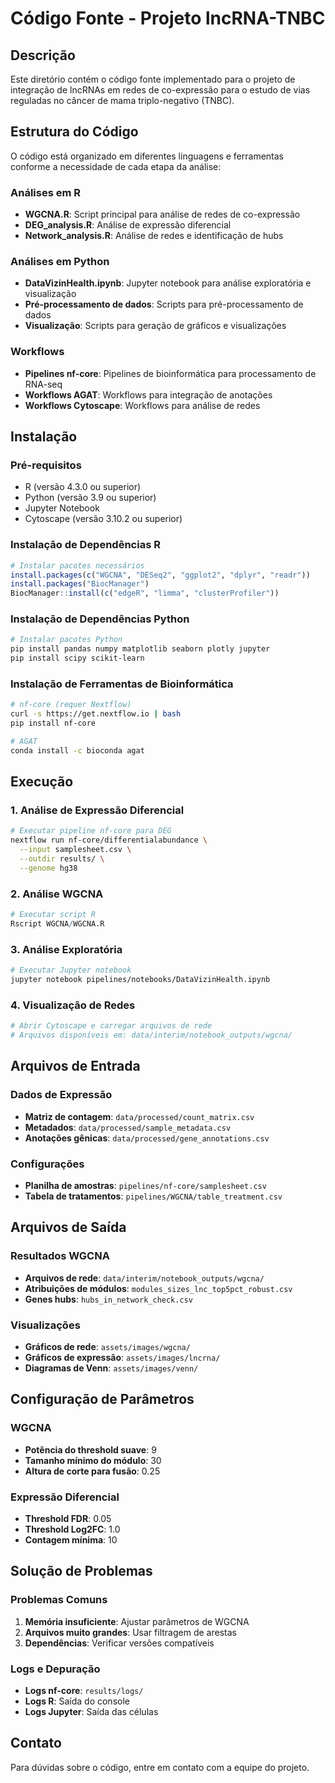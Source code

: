 # Código Fonte - Projeto lncRNA-TNBC

## Descrição
Este diretório contém o código fonte implementado para o projeto de integração de lncRNAs em redes de co-expressão para o estudo de vias reguladas no câncer de mama triplo-negativo (TNBC).

## Estrutura do Código
O código está organizado em diferentes linguagens e ferramentas conforme a necessidade de cada etapa da análise:

### Análises em R
- **WGCNA.R**: Script principal para análise de redes de co-expressão
- **DEG_analysis.R**: Análise de expressão diferencial
- **Network_analysis.R**: Análise de redes e identificação de hubs

### Análises em Python
- **DataVizinHealth.ipynb**: Jupyter notebook para análise exploratória e visualização
- **Pré-processamento de dados**: Scripts para pré-processamento de dados
- **Visualização**: Scripts para geração de gráficos e visualizações

### Workflows
- **Pipelines nf-core**: Pipelines de bioinformática para processamento de RNA-seq
- **Workflows AGAT**: Workflows para integração de anotações
- **Workflows Cytoscape**: Workflows para análise de redes

## Instalação

### Pré-requisitos
- R (versão 4.3.0 ou superior)
- Python (versão 3.9 ou superior)
- Jupyter Notebook
- Cytoscape (versão 3.10.2 ou superior)

### Instalação de Dependências R
```r
# Instalar pacotes necessários
install.packages(c("WGCNA", "DESeq2", "ggplot2", "dplyr", "readr"))
install.packages("BiocManager")
BiocManager::install(c("edgeR", "limma", "clusterProfiler"))
```

### Instalação de Dependências Python
```bash
# Instalar pacotes Python
pip install pandas numpy matplotlib seaborn plotly jupyter
pip install scipy scikit-learn
```

### Instalação de Ferramentas de Bioinformática
```bash
# nf-core (requer Nextflow)
curl -s https://get.nextflow.io | bash
pip install nf-core

# AGAT
conda install -c bioconda agat
```

## Execução

### 1. Análise de Expressão Diferencial
```bash
# Executar pipeline nf-core para DEG
nextflow run nf-core/differentialabundance \
  --input samplesheet.csv \
  --outdir results/ \
  --genome hg38
```

### 2. Análise WGCNA
```r
# Executar script R
Rscript WGCNA/WGCNA.R
```

### 3. Análise Exploratória
```bash
# Executar Jupyter notebook
jupyter notebook pipelines/notebooks/DataVizinHealth.ipynb
```

### 4. Visualização de Redes
```bash
# Abrir Cytoscape e carregar arquivos de rede
# Arquivos disponíveis em: data/interim/notebook_outputs/wgcna/
```

## Arquivos de Entrada

### Dados de Expressão
- **Matriz de contagem**: `data/processed/count_matrix.csv`
- **Metadados**: `data/processed/sample_metadata.csv`
- **Anotações gênicas**: `data/processed/gene_annotations.csv`

### Configurações
- **Planilha de amostras**: `pipelines/nf-core/samplesheet.csv`
- **Tabela de tratamentos**: `pipelines/WGCNA/table_treatment.csv`

## Arquivos de Saída

### Resultados WGCNA
- **Arquivos de rede**: `data/interim/notebook_outputs/wgcna/`
- **Atribuições de módulos**: `modules_sizes_lnc_top5pct_robust.csv`
- **Genes hubs**: `hubs_in_network_check.csv`

### Visualizações
- **Gráficos de rede**: `assets/images/wgcna/`
- **Gráficos de expressão**: `assets/images/lncrna/`
- **Diagramas de Venn**: `assets/images/venn/`

## Configuração de Parâmetros

### WGCNA
- **Potência do threshold suave**: 9
- **Tamanho mínimo do módulo**: 30
- **Altura de corte para fusão**: 0.25

### Expressão Diferencial
- **Threshold FDR**: 0.05
- **Threshold Log2FC**: 1.0
- **Contagem mínima**: 10

## Solução de Problemas

### Problemas Comuns
1. **Memória insuficiente**: Ajustar parâmetros de WGCNA
2. **Arquivos muito grandes**: Usar filtragem de arestas
3. **Dependências**: Verificar versões compatíveis

### Logs e Depuração
- **Logs nf-core**: `results/logs/`
- **Logs R**: Saída do console
- **Logs Jupyter**: Saída das células

## Contato
Para dúvidas sobre o código, entre em contato com a equipe do projeto.
